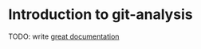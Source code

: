 # Introduction to git-analysis

TODO: write [great documentation](http://jacobian.org/writing/what-to-write/)
